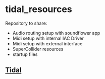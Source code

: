 # tidal_resources

Repository to share:
* Audio routing setup with soundflower app
* Midi setup with internal IAC Driver
* Midi setup with external interface
* SuperCollider resources 
* startup files 


## [Tidal](https://tidalcycles.org/)




